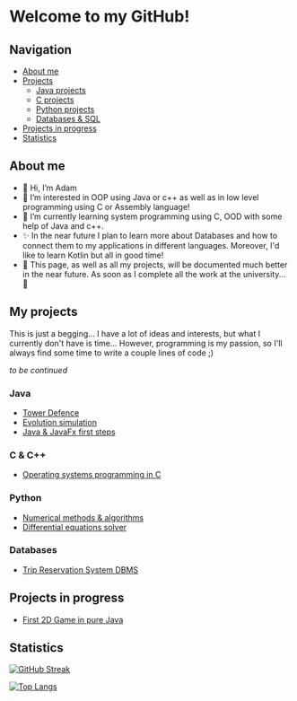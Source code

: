 # Welcome to my GitHub!

## Navigation

- [About me](#about-me)
- [Projects](#my-projects)
  - [Java projects](#java)
  - [C projects](#c--c)
  - [Python projects](#python)
  - [Databases & SQL](#databases)
- [Projects in progress](#projects-in-progress)
- [Statistics](#statistics)

## About me

- 👋 Hi, I’m Adam
- 👀 I’m interested in OOP using Java or c++ as well as in low level programming using C or Assembly language!
- 🌱 I’m currently learning system programming using C, OOD with some help of Java and c++.
- ✨ In the near future I plan to learn more about Databases and how to connect them to my applications in different
  languages. Moreover, I'd like to learn Kotlin but all in good time!
- :speech_balloon: This page, as well as all my projects, will be documented much better in the near future. As soon as I complete all the work at the university... :thinking:

## My projects

This is just a begging... I have a lot of ideas and interests, but what I currently don't have is time... However,
programming is my passion, so I'll always find some time to write a couple lines of code ;)

*to be continued*
### Java
- [Tower Defence](https://github.com/Errno-404/tower-defence)
- [Evolution simulation](https://github.com/Errno-404/evolution-simulation)
- [Java & JavaFx first steps](https://github.com/Errno-404/first-javafx-project)
### C & C++
- [Operating systems programming in C](https://github.com/Errno-404/operating-systems)
### Python
- [Numerical methods & algorithms](https://github.com/Errno-404/mownit)
- [Differential equations solver](https://github.com/Errno-404/first-javafx-project)
### Databases
- [Trip Reservation System DBMS](https://github.com/Errno-404/oracle_dbms)

## Projects in progress
- [First 2D Game in pure Java](https://github.com/Errno-404/Java2DGame)
## Statistics

[![GitHub Streak](http://github-readme-streak-stats.herokuapp.com?user=Errno-404&theme=blood&border_radius=5)](#statistics)

[![Top Langs](https://github-readme-stats.vercel.app/api/top-langs/?username=Errno-404)](#statistics)
